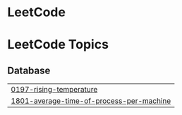 # LeetCode
<!---LeetCode Topics Start-->
# LeetCode Topics
## Database
|  |
| ------- |
| [0197-rising-temperature](https://github.com/mina6820/LeetCode/tree/master/0197-rising-temperature) |
| [1801-average-time-of-process-per-machine](https://github.com/mina6820/LeetCode/tree/master/1801-average-time-of-process-per-machine) |
<!---LeetCode Topics End-->